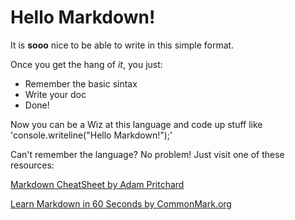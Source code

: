 # Hello Markdown!

It is **sooo** nice to be able to write in this simple format.

Once you get the hang of *it*, you just:

* Remember the basic sintax
* Write your doc
* Done!

Now you can be a Wiz at this language and code up stuff like 'console.writeline("Hello Markdown!");'

Can't remember the language?  No problem!  Just visit one of these resources:

[Markdown CheatSheet by Adam Pritchard](https://github.com/adam-p/markdown-here/wiki/Markdown-Cheatsheet)

[Learn Markdown in 60 Seconds by CommonMark.org](http://commonmark.org/help/)
